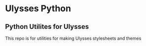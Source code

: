 # Ulysses Python
## Python Utilites for Ulysses

This repo is for utilities for making Ulysses stylesheets and themes
